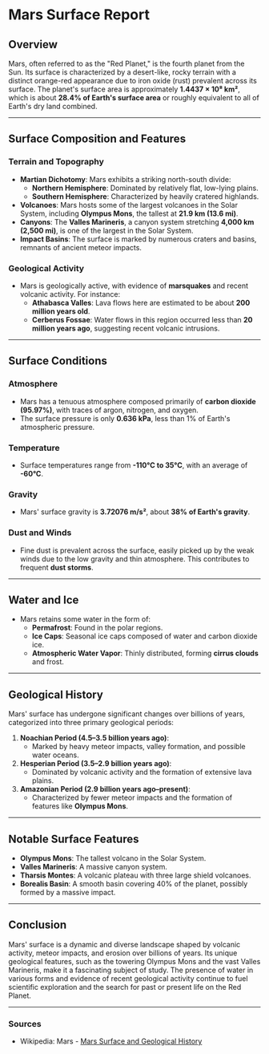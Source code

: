 # Mars Surface Report

## Overview
Mars, often referred to as the "Red Planet," is the fourth planet from the Sun. Its surface is characterized by a desert-like, rocky terrain with a distinct orange-red appearance due to iron oxide (rust) prevalent across its surface. The planet's surface area is approximately **1.4437 × 10⁸ km²**, which is about **28.4% of Earth's surface area** or roughly equivalent to all of Earth's dry land combined.

---

## Surface Composition and Features
### **Terrain and Topography**
- **Martian Dichotomy**: Mars exhibits a striking north-south divide:
  - **Northern Hemisphere**: Dominated by relatively flat, low-lying plains.
  - **Southern Hemisphere**: Characterized by heavily cratered highlands.
- **Volcanoes**: Mars hosts some of the largest volcanoes in the Solar System, including **Olympus Mons**, the tallest at **21.9 km (13.6 mi)**.
- **Canyons**: The **Valles Marineris**, a canyon system stretching **4,000 km (2,500 mi)**, is one of the largest in the Solar System.
- **Impact Basins**: The surface is marked by numerous craters and basins, remnants of ancient meteor impacts.

### **Geological Activity**
- Mars is geologically active, with evidence of **marsquakes** and recent volcanic activity. For instance:
  - **Athabasca Valles**: Lava flows here are estimated to be about **200 million years old**.
  - **Cerberus Fossae**: Water flows in this region occurred less than **20 million years ago**, suggesting recent volcanic intrusions.

---

## Surface Conditions
### **Atmosphere**
- Mars has a tenuous atmosphere composed primarily of **carbon dioxide (95.97%)**, with traces of argon, nitrogen, and oxygen.
- The surface pressure is only **0.636 kPa**, less than 1% of Earth's atmospheric pressure.

### **Temperature**
- Surface temperatures range from **-110°C to 35°C**, with an average of **-60°C**.

### **Gravity**
- Mars' surface gravity is **3.72076 m/s²**, about **38% of Earth's gravity**.

### **Dust and Winds**
- Fine dust is prevalent across the surface, easily picked up by the weak winds due to the low gravity and thin atmosphere. This contributes to frequent **dust storms**.

---

## Water and Ice
- Mars retains some water in the form of:
  - **Permafrost**: Found in the polar regions.
  - **Ice Caps**: Seasonal ice caps composed of water and carbon dioxide ice.
  - **Atmospheric Water Vapor**: Thinly distributed, forming **cirrus clouds** and frost.

---

## Geological History
Mars' surface has undergone significant changes over billions of years, categorized into three primary geological periods:
1. **Noachian Period (4.5–3.5 billion years ago)**:
   - Marked by heavy meteor impacts, valley formation, and possible water oceans.
2. **Hesperian Period (3.5–2.9 billion years ago)**:
   - Dominated by volcanic activity and the formation of extensive lava plains.
3. **Amazonian Period (2.9 billion years ago–present)**:
   - Characterized by fewer meteor impacts and the formation of features like **Olympus Mons**.

---

## Notable Surface Features
- **Olympus Mons**: The tallest volcano in the Solar System.
- **Valles Marineris**: A massive canyon system.
- **Tharsis Montes**: A volcanic plateau with three large shield volcanoes.
- **Borealis Basin**: A smooth basin covering 40% of the planet, possibly formed by a massive impact.

---

## Conclusion
Mars' surface is a dynamic and diverse landscape shaped by volcanic activity, meteor impacts, and erosion over billions of years. Its unique geological features, such as the towering Olympus Mons and the vast Valles Marineris, make it a fascinating subject of study. The presence of water in various forms and evidence of recent geological activity continue to fuel scientific exploration and the search for past or present life on the Red Planet.

---

### Sources
- Wikipedia: Mars - [Mars Surface and Geological History](https://en.wikipedia.org/wiki/Mars)